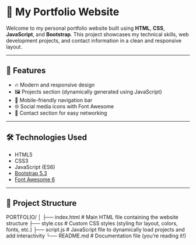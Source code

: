 # 💼 My Portfolio Website

Welcome to my personal portfolio website built using **HTML**, **CSS**, **JavaScript**, and **Bootstrap**. This project showcases my technical skills, web development projects, and contact information in a clean and responsive layout.

---

## 🚀 Features

- 🔥 Modern and responsive design
- 🖼️ Projects section (dynamically generated using JavaScript)
- 📱 Mobile-friendly navigation bar
- 🌐 Social media icons with Font Awesome
- 📩 Contact section for easy networking

---

## 🛠️ Technologies Used

- HTML5
- CSS3
- JavaScript (ES6)
- [Bootstrap 5.3](https://getbootstrap.com/)
- [Font Awesome 6](https://fontawesome.com/)

---

## 📂 Project Structure
PORTFOLIO/
│
├── index.html          # Main HTML file containing the website structure
├── style.css           # Custom CSS styles (styling for layout, colors, fonts, etc.)
├── script.js           # JavaScript file to dynamically load projects and add interactivity
└── README.md           # Documentation file (you’re reading it!)
